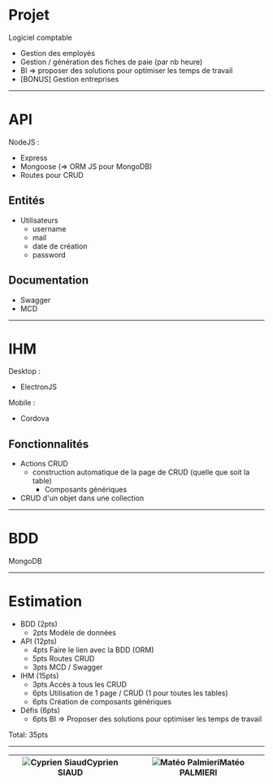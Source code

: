 # Projet
Logiciel comptable
- Gestion des employés
- Gestion / génération des fiches de paie (par nb heure)
- BI => proposer des solutions pour optimiser les temps de travail
- [BONUS] Gestion entreprises

---

# API
NodeJS :
- Express
- Mongoose (=> ORM JS pour MongoDB)
- Routes pour CRUD
## Entités
- Utilisateurs
  - username
  - mail
  - date de création
  - password
## Documentation
- Swagger
- MCD

---
# IHM
Desktop :
- ElectronJS

Mobile :
- Cordova

## Fonctionnalités
- Actions CRUD
  - construction automatique de la page de CRUD (quelle que soit la table)
    - Composants génériques
- CRUD d'un objet dans une collection

---

# BDD
MongoDB

---

# Estimation
- BDD (2pts)
  - 2pts Modèle de données
- API (12pts)
  - 4pts Faire le lien avec la BDD (ORM)
  - 5pts Routes CRUD
  - 3pts MCD / Swagger
- IHM (15pts)
  - 3pts Accès à tous les CRUD
  - 6pts Utilisation de 1 page / CRUD (1 pour toutes les tables)
  - 6pts Création de composants génériques
- Défis (6pts)
  - 6pts BI => Proposer des solutions pour optimiser les temps de travail

Total: 35pts

---

|![Cyprien Siaud](https://avatars.githubusercontent.com/u/74303569?v=4)Cyprien SIAUD|![Matéo Palmieri](https://avatars.githubusercontent.com/u/120114578?v=4)Matéo PALMIERI|
|---|---|